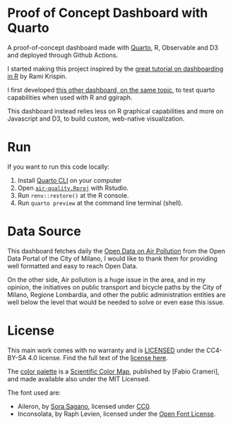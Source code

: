 # Proof of Concept Dashboard with Quarto

A proof-of-concept dashboard made with [Quarto](https://quarto.org/), R, Observable and D3 and deployed through Github Actions.

I started making this project inspired by the [great tutorial on dashboarding in R](https://github.com/RamiKrispin/deploy-flex-actions) by Rami Krispin.

I first developed [this other dashboard, on the same topic](https://github.com/othomantegazza/milano-air-quality), to test quarto capabilities when used with R and ggiraph.

This dashboard instead relies less on R graphical capabilities and more on Javascript and D3, to build custom, web-native visualization.

# Run

If you want to run this code locally:

1. Install [Quarto CLI](https://quarto.org/docs/get-started/) on your computer
2. Open [`air-quality.Rproj`](air-quality.Rproj) with Rstudio.
3. Run `renv::restore()` at the R console.
4. Run `quarto preview` at the command line terminal (shell).

# Data Source

This dashboard fetches daily the [Open Data on Air Pollution](https://dati.comune.milano.it/dataset/ds411-rilevazione-qualita-aria-2022) from the Open Data Portal of the City of Milano, I would like to thank them for providing well formatted and easy to reach Open Data.

On the other side, Air pollution is a huge issue in the area, and in my opinion, the initiatives on public transport and bicycle paths by the City of Milano, Regione Lombardia, and other the public administration entities are well below the level that would be needed to solve or even ease this issue.

# License

This main work comes with no warranty and is [LICENSED](LICENSE) under the CC4-BY-SA 4.0 license. Find the full text of the [license here](https://creativecommons.org/licenses/by-sa/4.0/legalcode).

The [color palette](data/tokyo-PARAVIEW.xml) is a [Scientific Color Map](https://zenodo.org/record/5501399), published by [Fabio Crameri], and made available also under the MIT Licensed.

The font used are:

- Aileron, by [Sora Sagano](http://www.dotcolon.net/), licensed under [CC0](https://www.fontsquirrel.com/fonts/aileron).
- Inconsolata, by Raph Levien, licensed under the [Open Font License](https://fonts.google.com/specimen/Inconsolata/about?category=Monospace).
